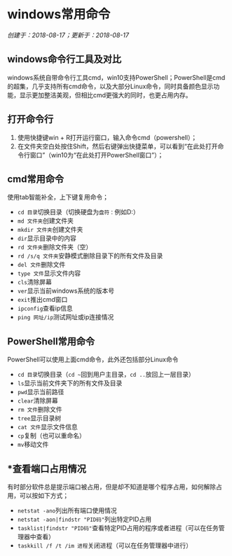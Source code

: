 # windows常用命令

*创建于：2018-08-17；更新于：2018-08-17*

## windows命令行工具及对比

windows系统自带命令行工具cmd，win10支持PowerShell；PowerShell是cmd的超集，几乎支持所有cmd命令，以及大部分Linux命令，同时具备颜色显示功能，显示更加整洁美观，但相比cmd更强大的同时，也更占用内存。

## 打开命令行

1. 使用快捷键win + R打开运行窗口，输入命令cmd（powershell）；
1. 在文件夹空白处按住Shift，然后右键弹出快捷菜单，可以看到“在此处打开命令行窗口”（win10为“在此处打开PowerShell窗口”）；

## cmd常用命令

使用tab智能补全，上下键复用命令；
- `cd 目录`切换目录（切换硬盘为`盘符：`例如D:）
- `md 文件夹`创建文件夹
- `mkdir 文件夹`创建文件夹
- `dir`显示目录中的内容
- `rd 文件夹`删除文件夹（空）
- `rd /s/q 文件夹`安静模式删除目录下的所有文件及目录
- `del 文件`删除文件
- `type 文件`显示文件内容
- `cls`清除屏幕
- `ver`显示当前windows系统的版本号
- `exit`推出cmd窗口
- `ipconfig`查看ip信息
- `ping 网址/ip`测试网址或ip连接情况

## PowerShell常用命令

PowerShell可以使用上面cmd命令，此外还包括部分Linux命令

- `cd 目录`切换目录（`cd ~`回到用户主目录，`cd ..`放回上一层目录）
- `ls`显示当前文件夹下的所有文件及目录
- `pwd`显示当前路径
- `clear`清除屏幕
- `rm 文件`删除文件
- `tree`显示目录树
- `cat 文件`显示文件信息
- `cp`复制（也可以重命名）
- `mv`移动文件

## *查看端口占用情况

有时部分软件总是提示端口被占用，但是却不知道是哪个程序占用，如何解除占用，可以按如下方式；

- `netstat -ano`列出所有端口使用情况
- `netstat -aon|findstr "PID码"`列出特定PID占用
- `tasklist|findstr "PID码"`查看特定PID占用的程序或者进程（可以在任务管理器中查看）
- `taskkill /f /t /im 进程`关闭进程（可以在任务管理器中进行）